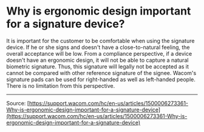 # Why is ergonomic design important for a signature device?

It is important for the customer to be comfortable when using the signature device. If he or she signs and doesn't have a close-to-natural feeling, the overall acceptance will be low. From a compliance perspective, if a device doesn't have an ergonomic design, it will not be able to capture a natural biometric signature. Thus, this signature will legally not be accepted as it cannot be compared with other reference signature of the signee.
 Wacom's signature pads can be used for right-handed as well as left-handed people. There is no limitation from this perspective.

---
Source: [https://support.wacom.com/hc/en-us/articles/1500006273361-Why-is-ergonomic-design-important-for-a-signature-device](https://support.wacom.com/hc/en-us/articles/1500006273361-Why-is-ergonomic-design-important-for-a-signature-device)
